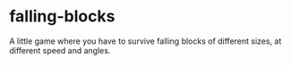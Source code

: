 # falling-blocks
A little game where you have to survive falling blocks of different sizes, at different speed and angles.
